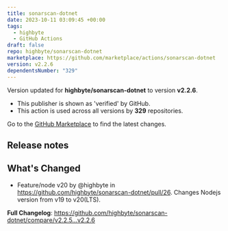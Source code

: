 ```yaml
---
title: sonarscan-dotnet
date: 2023-10-11 03:09:45 +00:00
tags:
  - highbyte
  - GitHub Actions
draft: false
repo: highbyte/sonarscan-dotnet
marketplace: https://github.com/marketplace/actions/sonarscan-dotnet
version: v2.2.6
dependentsNumber: "329"
---
```



Version updated for **highbyte/sonarscan-dotnet** to version **v2.2.6**.
- This publisher is shown as 'verified' by GitHub.
- This action is used across all versions by **329** repositories.

Go to the [GitHub Marketplace](https://github.com/marketplace/actions/sonarscan-dotnet) to find the latest changes.

## Release notes

## What's Changed
* Feature/node v20 by @highbyte in https://github.com/highbyte/sonarscan-dotnet/pull/26. Changes Nodejs version from v19 to v20(LTS).


**Full Changelog**: https://github.com/highbyte/sonarscan-dotnet/compare/v2.2.5...v2.2.6
